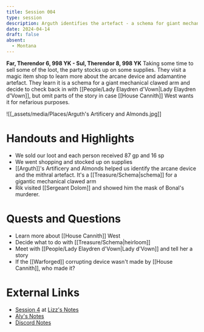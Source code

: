 ```yaml
---
title: Session 004
type: session
description: Arguth identifies the artefact - a schema for giant mechanical clawed arm.
date: 2024-04-14
draft: false
absent:
  - Montana
---
```

**Far, Therendor 6, 998 YK - Sul, Therendor 8, 998 YK**
Taking some time to sell some of the loot, the party stocks up on some supplies. They visit a magic item shop to learn more about the arcane device and adamantine artefact. They learn it is a schema for a giant mechanical clawed arm and decide to check back in with [[People/Lady Elaydren d'Vown|Lady Elaydren d'Vown]], but omit parts of the story in case [[House Cannith]] West wants it for nefarious purposes.

![[_assets/media/Places/Arguth's Artificery and Almonds.jpg]]
# Handouts and Highlights
- We sold our loot and each person received 87 gp and 16 sp  
- We went shopping and stocked up on supplies  
- [[Arguth]]'s Artificery and Almonds helped us identify the arcane device and the mithral artefact. It's a [[Treasure/Schema|schema]] for a gigantic mechanical clawed arm
- Rik visited [[Sergeant Dolom]] and showed him the mask of Bonal's murderer.

# Quests and Questions
- Learn more about [[House Cannith]] West  
- Decide what to do with [[Treasure/Schema|heirloom]]  
- Meet with [[People/Lady Elaydren d'Vown|Lady d'Vown]] and tell her a story  
- If the [[Warforged]] corrupting device wasn't made by [[House Cannith]], who made it?

# External Links
- [Session 4](https://docs.google.com/document/d/1J33aBWlHE9Q3B2MMNnUZiaMUoW-X7qpKUtETTQmvalc/edit#heading=h.g9cgs56hky2d) at [Lizz's Notes](https://docs.google.com/document/d/1J33aBWlHE9Q3B2MMNnUZiaMUoW-X7qpKUtETTQmvalc/edit)
- [Aly's Notes](https://docs.google.com/document/d/1fSQjHnHHLE2g8VXjjjo7_mex3K2nn8vOA5Q_iREG5QU/edit)
- [Discord Notes](https://discord.com/channels/283480767844057088/1208993465531105380/1229192713719517244)
